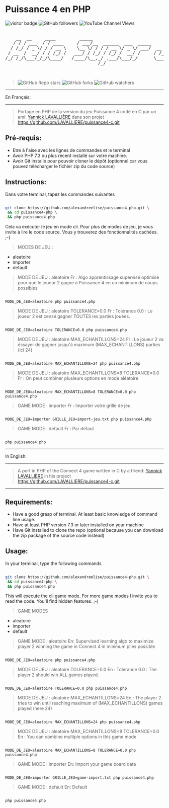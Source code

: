 # Puissance 4 en PHP

![visitor badge](https://visitor-badge.laobi.icu/badge?page_id=alexandreelise.puissance4-php&style=flat&format=true)
![GitHub followers](https://img.shields.io/github/followers/alexandreelise?style=flat)
![YouTube Channel Views](https://img.shields.io/youtube/channel/views/UCCya8rIL-PVHm8Mt4QPW-xw?style=flat&label=YouTube%20%40Api%20Adept%20vues)


<pre>

    __  __     ____         _____                              __                      __              
   / / / ___  / / ____     / ___/__  ______  ___  _____       / ____  ____  ____ ___  / ___  __________
  / /_/ / _ \/ / / __ \    \__ \/ / / / __ \/ _ \/ ___/  __  / / __ \/ __ \/ __ `__ \/ / _ \/ ___/ ___/
 / __  /  __/ / / /_/ /   ___/ / /_/ / /_/ /  __/ /     / /_/ / /_/ / /_/ / / / / / / /  __/ /  (__  ) 
/_/ /_/\___/_/_/\____/   /____/\__,_/ .___/\___/_/      \____/\____/\____/_/ /_/ /_/_/\___/_/  /____/  
                                   /_/                                                                 


</pre>

> ![GitHub Repo stars](https://img.shields.io/github/stars/alexandreelise/puissance4-php?style=flat) ![GitHub forks](https://img.shields.io/github/forks/alexandreelise/puissance4-php?style=flat) ![GitHub watchers](https://img.shields.io/github/watchers/alexandreelise/puissance4-php?style=flat)

----

En Français:

----

> Portage en PHP de la version du jeu Puissance 4 codé en C par un
> ami: [Yannick LAVALLIÈRE](https://github.com/LAVALLIERE) dans son
> projet https://github.com/LAVALLIERE/puissance4-c.git

## Pré-requis:

- Etre à l'aise avec les lignes de commandes et le terminal
- Avoir PHP 7.3 ou plus récent installé sur votre machine.
- Avoir Git installé pour pouvoir cloner le dépôt (optionnel car vous pouvez télécharger le fichier zip du code source)

## Instructions:

Dans votre terminal, tapez les commandes suivantes

```bash

git clone https://github.com/alexandreelise/puissance4-php.git \
 && cd puissance4-php \
 && php puissance4.php

``` 

Cela va exécuter le jeu en mode cli. Pour plus de modes de jeu, je vous invite à lire le code source. Vous y trouverez
des fonctionnalités cachées. ;-)

> MODES DE JEU :

- aleatoire
- importer
- default

> MODE DE JEU : aleatoire
> Fr : Algo apprentissage supervisé optimisé pour que le joueur 2 gagne à Puissance 4 en un minimum de coups possibles

```

MODE_DE_JEU=aleatoire php puissance4.php

```

> MODE DE JEU : aleatoire TOLERANCE=0.0
> Fr : Tolérance 0.0 : Le joueur 2 est censé gagner TOUTES les parties jouées.

```

MODE_DE_JEU=aleatoire TOLERANCE=0.0 php puissance4.php

```

> MODE DE JEU : aleatoire MAX_ECHANTILLONS=24
> Fr : Le joueur 2 va éssayer de gagner jusqu'à maximum (MAX_ECHANTILLONS) parties (ici 24)

```

MODE_DE_JEU=aleatoire MAX_ECHANTILLONS=24 php puissance4.php

```

> MODE DE JEU : aleatoire MAX_ECHANTILLONS=8 TOLERANCE=0.0
> Fr : On peut combiner plusieurs options en mode aléatoire

```

MODE_DE_JEU=aleatoire MAX_ECHANTILLONS=8 TOLERANCE=0.0 php puissance4.php

```


> GAME MODE : importer
> Fr : Importer votre grille de jeu

```

MODE_DE_JEU=importer GRILLE_JEU=import-jeu.txt php puissance4.php

```

> GAME MODE : default
> Fr : Par défaut

```

php puissance4.php

```

----

In English:

----

> A port in PHP of the Connect 4 game written in C by a friend: [Yannick LAVALLIÈRE](https://github.com/LAVALLIERE) in
> his project https://github.com/LAVALLIERE/puissance4-c.git

----

## Requirements:

- Have a good grasp of terminal. At least basic knowledge of command line usage.
- Have at least PHP version 7.3 or later installed on your machine
- Have Git installed to clone the repo (optional because you can download the zip package of the source code instead)

## Usage:

In your terminal, type the following commands

```bash

git clone https://github.com/alexandreelise/puissance4-php.git \
 && cd puissance4-php \
 && php puissance4.php

```

This will execute the cli game mode. For more game modes I invite you to read the code. You'll find hidden features. ;-)

> GAME MODES

- aleatoire
- importer
- default

> GAME MODE : aleatoire
> En: Supervised learning algo to maximize player 2 winning the game in Connect 4 in minimum plies possible

```

MODE_DE_JEU=aleatoire php puissance4.php

```

> MODE DE JEU : aleatoire TOLERANCE=0.0
> En : Tolerance 0.0 : The player 2 should win ALL games played.

```

MODE_DE_JEU=aleatoire TOLERANCE=0.0 php puissance4.php

```

> MODE DE JEU : aleatoire MAX_ECHANTILLONS=24
> En : The player 2 tries to win until reaching maximum of (MAX_ECHANTILLONS) games played (here 24)

```

MODE_DE_JEU=aleatoire MAX_ECHANTILLONS=24 php puissance4.php

```

> MODE DE JEU : aleatoire MAX_ECHANTILLONS=8 TOLERANCE=0.0
> En : You can combine multiple options in this game mode

```

MODE_DE_JEU=aleatoire MAX_ECHANTILLONS=8 TOLERANCE=0.0 php puissance4.php

```


> GAME MODE : importer
> En: Import your game board data

```

MODE_DE_JEU=importer GRILLE_JEU=game-import.txt php puissance4.php

```

> GAME MODE : default
> En: Default

```

php puissance4.php

```
